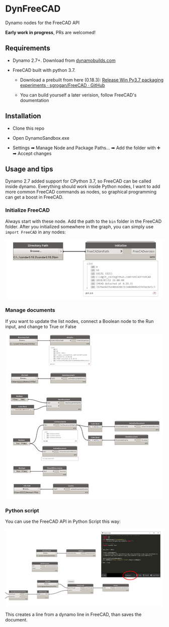 # DynFreeCAD

Dynamo nodes for the FreeCAD API

**Early work in progress**, PRs are welcomed!

## Requirements

- Dynamo 2.7+. Download from [dynamobuilds.com](https://dynamobuilds.com/)

- FreeCAD built with python 3.7.
  
  - Download a prebuilt from here (0.18.3): [Release Win Py3.7 packaging experiments · sgrogan/FreeCAD · GitHub](https://github.com/sgrogan/FreeCAD/releases/tag/PY3.7-win)
  
  - You can build yourself a later verision, follow FreeCAD's doumentation

## Installation

- Clone this repo

- Open DynamoSandbox.exe

- Settings ➡ Manage Node and  Package Paths... ➡ Add the folder with ➕ ➡ Accept changes

## Usage and tips

Dynamo 2.7 added support for CPython 3.7, so FreeCAD can be called inside dynamo. Everything should work inside Python nodes, I want to add more common FreeCAD commands as nodes, so graphical programming can get a boost in FreeCAD.

### Initialize FreeCAD

Always start with these node. Add the path to the `bin` folder in the FreeCAD folder. After you initialized somewhere in the graph, you can simply use `import FreeCAD` in any nodes:

![Initialize](Screenshots/Initialize.png)

### Manage documents

If you want to update the list nodes, connect a Boolean node to the Run input, and change to True or False

![Documents](Screenshots/Documents.png)

### Python script

You can use the FreeCAD API in Python Script this way:

![Create Line](Screenshots/CreateLine.png)

This creates a line from a dynamo line in FreeCAD, than saves the document.
